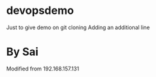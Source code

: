# devopsdemo
Just to give demo on git cloning
Adding an additional line
# By Sai

Modified from 192.168.157.131
